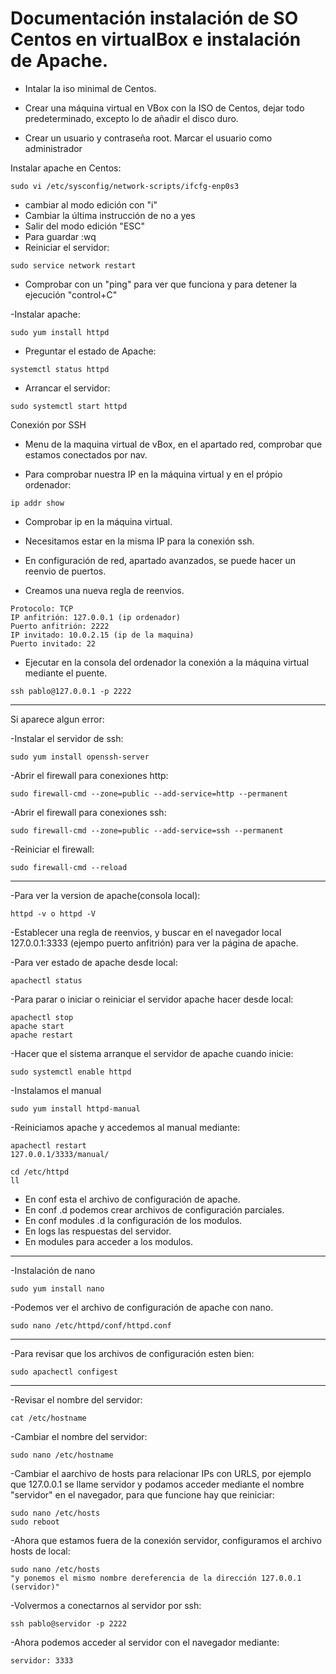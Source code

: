# Documentación instalación de SO Centos en virtualBox e instalación de Apache.
- Intalar la iso minimal de Centos.

- Crear una máquina virtual en VBox con la ISO de Centos, dejar todo predeterminado, excepto lo de añadir el disco duro. 

- Crear un usuario y contraseña root. Marcar el usuario como administrador

Instalar apache en Centos:
```
sudo vi /etc/sysconfig/network-scripts/ifcfg-enp0s3
```
- cambiar al modo edición con "i"
- Cambiar la última instrucción de no a yes
- Salir del modo edición "ESC"
- Para guardar :wq
- Reiniciar el servidor:
```
sudo service network restart
```
- Comprobar con un "ping" para ver que funciona y para detener la ejecución "control+C"

-Instalar apache:
```
sudo yum install httpd 
```
- Preguntar el estado de Apache:
```
systemctl status httpd
```

- Arrancar el servidor:
```
sudo systemctl start httpd
```

Conexión por SSH

- Menu de la maquina virtual de vBox, en el apartado red, comprobar que estamos conectados por nav.

- Para comprobar nuestra IP en la máquina virtual y en el própio ordenador:
```
ip addr show
```
- Comprobar ip en la máquina virtual.

- Necesitamos estar en la misma IP para la conexión ssh.

- En configuración de red, apartado avanzados, se puede hacer un reenvio de puertos.

- Creamos una nueva regla de reenvios.

```
Protocolo: TCP
IP anfitrión: 127.0.0.1 (ip ordenador)
Puerto anfitrión: 2222
IP invitado: 10.0.2.15 (ip de la maquina)
Puerto invitado: 22
```
- Ejecutar en la consola del ordenador la conexión a la máquina virtual mediante el puente.
```
ssh pablo@127.0.0.1 -p 2222
```
---------
Si aparece algun error:

-Instalar el servidor de ssh:
```
sudo yum install openssh-server
```

-Abrir el firewall para conexiones http:
```
sudo firewall-cmd --zone=public --add-service=http --permanent
```
-Abrir el firewall para conexiones ssh:
```
sudo firewall-cmd --zone=public --add-service=ssh --permanent
```
-Reiniciar el firewall:
```
sudo firewall-cmd --reload
```
---------------------------
-Para ver la version de apache(consola local):
```
httpd -v o httpd -V
```
-Establecer una regla de reenvios, y buscar en el navegador local 127.0.0.1:3333 (ejempo puerto anfitrión) para ver la página de apache.

-Para ver estado de apache desde local:
```
apachectl status
```
-Para parar o iniciar o reiniciar el servidor apache hacer desde local:
```
apachectl stop
apache start
apache restart
```
-Hacer que el sistema arranque el servidor de apache cuando inicie:
```
sudo systemctl enable httpd
```
-Instalamos el manual
```
sudo yum install httpd-manual
```
-Reiniciamos apache y accedemos al manual mediante:
```
apachectl restart
127.0.0.1/3333/manual/
```
```
cd /etc/httpd
ll
```
- En conf esta el archivo de configuración de apache.
- En conf .d podemos crear archivos de configuración parciales.
- En conf modules .d la configuración de los modulos.
- En logs las respuestas del servidor.
- En modules para acceder a los modulos.
-----
-Instalación de nano
```
sudo yum install nano
```
-Podemos ver el archivo de configuración de apache con nano.
```
sudo nano /etc/httpd/conf/httpd.conf
```
------
-Para revisar que los archivos de configuración esten bien:
```
sudo apachectl configest
```
-----
-Revisar el nombre del servidor:
```
cat /etc/hostname
```
-Cambiar el nombre del servidor:
```
sudo nano /etc/hostname
```
-Cambiar el aarchivo de hosts para relacionar IPs con URLS, por ejemplo que 127.0.0.1 se llame servidor y podamos acceder mediante el nombre "servidor" en el navegador, para que funcione hay que reiniciar:
```
sudo nano /etc/hosts
sudo reboot
```
-Ahora que estamos fuera de la conexión servidor, configuramos el archivo hosts de local:
```
sudo nano /etc/hosts
"y ponemos el mismo nombre dereferencia de la dirección 127.0.0.1 (servidor)"
```
-Volvermos a conectarnos al servidor por ssh:
```
ssh pablo@servidor -p 2222
```
-Ahora podemos acceder al servidor con el navegador mediante:
```
servidor: 3333
```